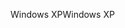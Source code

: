 <span data-ttu-id="89d0f-101">Windows XP</span><span class="sxs-lookup"><span data-stu-id="89d0f-101">Windows XP</span></span>